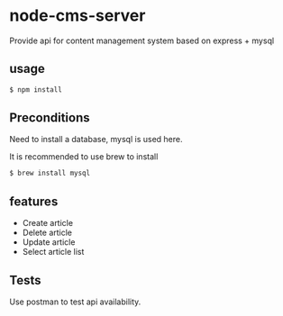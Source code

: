 # node-cms-server
Provide api for content management system based on express + mysql

## usage

```bash
$ npm install
```

## Preconditions

  Need to install a database, mysql is used here.

  It is recommended to use brew to install

```bash
$ brew install mysql
```

## features

   * Create article
   * Delete article
   * Update article
   * Select article list

## Tests

  Use postman to test api availability.